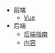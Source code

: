 <!-- _navbar.md -->

- 前端
  - [Vue](FrontSide/README.md)
- 后端
  - [后端指南](AfterSide/guide.md)
  - [内容](AfterSide/README.md)
